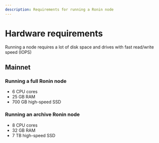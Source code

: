 ```yaml
---
description: Requirements for running a Ronin node
---
```

# Hardware requirements

Running a node requires a lot of disk space and drives with fast read/write speed (IOPS)

## Mainnet
### Running a full Ronin node

* 6 CPU cores
* 25 GB RAM
* 700 GB high-speed SSD

### Running an archive Ronin node

* 8 CPU cores
* 32 GB RAM
* 7 TB high-speed SSD
